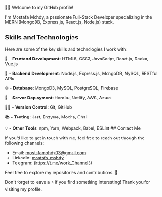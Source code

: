 👨‍🏫 Welcome to my GitHub profile!

I'm Mostafa Mohdy, a passionate Full-Stack Developer specializing in the MERN (MongoDB, Express.js, React.js, Node.js) stack.

## Skills and Technologies

Here are some of the key skills and technologies I work with:

 🌿 - **Frontend Development**: HTML5, CSS3, JavaScript, React.js, Redux, Vue.js 
 
 🤝 - **Backend Development**: Node.js, Express.js, MongoDB, MySQL, RESTful APIs
 
 🌐 - **Database**: MongoDB, MySQL, PostgreSQL, Firebase
 
 📖 - **Server Deployment**: Heroku, Netlify, AWS, Azure
 
 👩‍🎓 - **Version Control**: Git, GitHub

 📚 - **Testing**: Jest, Enzyme, Mocha, Chai
 
 💡  - **Other Tools**: npm, Yarn, Webpack, Babel, ESLint ## Contact Me


If you'd like to get in touch with me, feel free to reach out through the following channels:

- Email: [mostafamohdy03@gmail.com](https://www.mostafamohdy03@gmail.com)
- LinkedIn: [mostafa-mohdy](https://www.linkedin.com/in/mostafa-mohdy)
- Telegram: (https://t.me/work_Channel3)

Feel free to explore my repositories and contributions. 🌟

Don't forget to leave a ⭐️ if you find something interesting! Thank you for visiting my profile.

